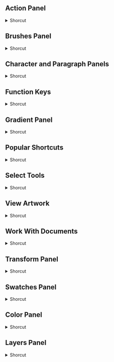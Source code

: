 ## Action Panel
<details>
           <summary>Shorcut</summary>

Shortcut | Description
------------ | -------------
Alt-click expansion triangle | Expand/Collapse entire hierarchy for action set | 
Alt-click new action button | Begin recording actions without confirmation | 
Ctrl-click play current select | Play a single command | 
Double-click folder icon | Set options for action set | 

</details>

## Brushes Panel
<details>
           <summary>Shorcut</summary>

Shortcut | Description
------------ | -------------
Double-click brush | Open brush options dialog box | 
Drag brush to new brush button | Duplicate brush | 

</details>

## Character and Paragraph Panels
<details>
           <summary>Shorcut</summary>

Shortcut | Description
------------ | -------------
Alt + Ctrl + T | Open the Paragraph panel | 
Ctrl + Alt + Shift + F | Highlight the font name field in the Character panel | 
Ctrl + Down Arrow | Decrease the selected value by a fraction | 
Ctrl + T | Open the character panel | 
Ctrl + Up Arrow | Increase the selected value by a fraction | 
Down Arrow | Decrease the selected value by a small increment | 
Shift + Down Arrow | Decreases the selected value by a large increment | 
Shift + Up Arrow | Increase the selected value by a large increment | 
Up Arrow | Increase the selected value by a small increment | 

</details>

## Function Keys
<details>
           <summary>Shorcut</summary>

Shortcut | Description
------------ | -------------
Ctrl + F10 | Show/Hide stroke panel | 
Ctrl + F11 | Show/Hide attributes panel | 
Ctrl + F8 | Show/Hide info panel | 
Ctrl + F9 | Show/Hide gradient panel | 
F1 | Invoke Help | 
F12 | Revert | 
F2 | Cut | 
F3 | Copy | 
F4 | Paste | 
F5 | Show/Hide brushes panel | 
F6 | Show/Hide color panel | 
F7 | Show/Hide layers panel | 
F8 | Create new symbol | 
Shift + Ctrl + F10 | Show/Hide transparency panel | 
Shift + Ctrl + F11 | Show/Hide symbols panel | 
Shift + Ctrl + F9 | Show/Hide pathfinder panel | 
Shift + F5 | Show/Hide graphic styles panel | 
Shift + F6 | Show/Hide appearance panel | 
Shift + F7 | Show/Hide align panel | 
Shift + F8 | Show/Hide transform panel | 

</details>

## Gradient Panel
<details>
           <summary>Shorcut</summary>

Shortcut | Description
------------ | -------------
Alt-click swatch in the Swatch | Apply swatch color to active (or selected) color stop | 
Alt-drag | Duplicate color stops | 
Alt-drag color stop onto anoth | Swap color stops | 
Alt-drag end point of gradient | Modify angle and end-point together | 
Ctrl + Alt + G | Show/Hide gradient arrow | 
Ctrl-click Gradient Fill box i | Reset the gradient fill to default black and white linear gradient | 
G | View gradient annotator in selected gradient filled object | 
Shift-drag | Constrain gradient tool or Gradient annotator while dragging | 

</details>

## Popular Shortcuts
<details>
           <summary>Shorcut</summary>

Shortcut | Description
------------ | -------------
Alt + Shift + Ctrl + B | Paste on all artboards | 
Alt + Shift + Ctrl + K | Open the keyboard shortcuts dialog box | 
Ctrl + B | Paste at back | 
Ctrl + C | Copy | 
Ctrl + F | Paste in front | 
Ctrl + I | Check spelling | 
Ctrl + K | Open the preferences dialog box | 
Ctrl + V | Paste | 
Ctrl + X | Cut | 
Shift + Ctrl + B | Paste in place | 
Shift + Ctrl + K | Open the color settings dialog box | 
Shift + Ctrl + Z | Redo | 

</details>

## Select Tools
<details>
           <summary>Shorcut</summary>

Shortcut | Description
------------ | -------------
\+ (plus) | Add anchor point tool | 
\- (minus) | Delete anchor point tool | 
\ (backslash) | Line segment tool | 
A | Direct selection tool | 
B | Paintbrush tool | 
C | Scissors tool | 
E | Free transform tool | 
G | Gradient tool | 
H | Hand tool | 
I | Eyedropper tool | 
J | Column graph tool | 
K | Live paint bucket tool | 
L | Ellipse tool | 
M | Rectangle tool | 
N | Pencil tool | 
O | Reflect tool | 
P | Pen tool | 
Press Alt | Switch to smooth tool while using blob brush tool | 
Q | Lasso tool | 
R | Rotate tool | 
S | Scale tool | 
Shift + B | Blob brush tool | 
Shift + C | Switch to anchor point tool | 
Shift + E | Eraser tool | 
Shift + K | Slice tool | 
Shift + L | Live paint selection tool | 
Shift + N | Shaper tool | 
Shift + O | Artboard tool | 
Shift + P | Perspective grid tool | 
Shift + R | Warp tool | 
Shift + S | Symbol sprayer tool | 
Shift + T | Touch type tool | 
Shift + V | Perspective selection tool | 
Shift + W | Width Tool | 
Shift + ~ | Curvature tool | 
Shift+ M | Shape builder tool | 
T | Type tool | 
U | Mesh tool | 
V | Selection tool | 
W | Blend tool | 
Y | Magic wand tool | 
Z | Zoom tool | 

</details>

## View Artwork
<details>
           <summary>Shorcut</summary>

Shortcut | Description
------------ | -------------
Alt + Ctrl + \' | Snap to point | 
Alt + Ctrl + 5 | Release guides | 
Alt + Ctrl + ; | Lock guides | 
Alt + Ctrl + Y | View the document in pixel preview mode | 
Alt + drag guide | Convert between horizontal and vertical guide | 
Alt + Shift + Ctrl + Y | View the document in overprint preview mode | 
Control + Alt + Shift + 3 | Hide unselected artwork | 
Ctrl + \' | Show grid | 
Ctrl + - | Zoom out | 
Ctrl + 5 | Make guides | 
Ctrl + ; | Hide guides | 
Ctrl + = | Zoom in | 
Ctrl + Alt + 0 (zero) | View all artboards in window | 
Ctrl + Alt + F6 | Navigate to next document group | 
Ctrl + Alt + Shift + F6 | Navigate to previous document group | 
Ctrl + Alt + Spacebar | Switch to Zoom tool in reduce mode | 
Ctrl + click | Select multiple artboards in the artboards panel | 
Ctrl + E | Toggle between GPU and CPU preview of the document | 
Ctrl + F6 | Navigate to next document | 
Ctrl + H | Show document template | 
Ctrl + R | Show/Hide artboard rulers | 
Ctrl + Shift + F6 | Navigate to previous document | 
Ctrl + Shift + H | Show/Hide artboards | 
Ctrl + Shift + I | Show/ Hide perspective grid | 
Ctrl + Shift + V | Paste in place on the active artboard | 
Ctrl + Shift-double-click guid | Release guide | 
Ctrl + Spacebar | Switch to zoom tool in magnify mode | 
Ctrl + U | Show/ Hide smart guides | 
Ctrl + Y | Toggle between Outline and GPU preview of the document | 
Double + click Hand tool | Fit imageable area in window | 
Esc | Exit full screen mode | 
F | Toggle between screen modes: Normal screen mode, Full screen mode with menu bar, Full screen mode | 
Shift + Ctrl + \' | Snap to grid | 
Shift + Ctrl + B | Hide bounding box | 
Shift + Ctrl + D | Show transparency grid | 
Shift + drag | Create artboard inside another artboard | 
Spacebar | Switch to hand tool (when not in text-edit mode) | 

</details>

## Work With Documents
<details>
           <summary>Shorcut</summary>

Shortcut | Description
------------ | -------------
Alt + Ctrl + E | Open the export for screens dialog box | 
Alt + Ctrl + N | Create a document without opening the new document dialog box | 
Alt + Ctrl + O | Browse in adobe bridge | 
Alt + Ctrl + P | Open the document setup dialog box | 
Alt + Ctrl + S | Save a copy of the document | 
Alt + Shift + Ctrl + I | Open the file information dialog box | 
Alt + Shift + Ctrl + P | Package the document | 
Alt + Shift + Ctrl + S | Open the save For web dialog box | 
Ctrl + F12 | Save the document as script files | 
Ctrl + N | Create a document | 
Ctrl + O | Open a document | 
Ctrl + P | Print | 
Ctrl + Q | Exit the application | 
Ctrl + S | Save changes made to the document | 
Ctrl + W | Close the document window | 
Shift + Ctrl + N | Create a document from a template | 
Shift + Ctrl + P | Place a file in the document | 
Shift + Ctrl + S | Open the save as dialog box | 

</details>

## Transform Panel
<details>
           <summary>Shorcut</summary>

Shortcut | Description
------------ | -------------
Alt + Enter | Apply a value and copy object | 
Ctrl + Enter | Apply a value and scale option proportionately for width or height | 
Shift + Enter | Apply a value and keep focus in edit field | 

</details>

## Swatches Panel
<details>
           <summary>Shorcut</summary>

Shortcut | Description
------------ | -------------
Alt-drag a swatch over another | Replace swatch with another | 
Ctrl + Shift-click new swatch | Create new global process color | 
Ctrl-click new swatch button | Create new spot color | 

</details>

## Color Panel
<details>
           <summary>Shorcut</summary>

Shortcut | Description
------------ | -------------
Alt-click color bar | Change the nonactive fill/stroke | 
Ctrl + Alt-click color bar | Select the complement for the nonactive fill/stroke | 
Ctrl + Shift + Alt-click color | Select the inverse for the nonactive fill/stroke | 
Ctrl + Shift-click color bar | Select the inverse for the current fill/stroke | 
Ctrl-click color bar | Select the complement for the current color fill/stroke | 
Double-click to right of a num | Switch between percentage and 0-255 values for RGB | 
Shift + F3 | Open color guide | 
Shift-click color bar | Change the color mode | 
Shift-drag color slider | Move color sliders in tandem | 

</details>

## Layers Panel
<details>
           <summary>Shorcut</summary>

Shortcut | Description
------------ | -------------
Alt + Ctrl + L | Add a layer while opening the new layer dialog box | 
Alt-click expansion triangle | Expand all sublayers to display entire hierarchy | 
Alt-click eye icon | Show/Hide all layers but the selected one | 
Alt-click layer name | Select all objects on the layer | 
Alt-click lock icon | Lock/Unlock all other layers | 
Alt-click new layer button | Set options as you create new layer | 
Alt-click new sublayer button | Set options as you create new sublayer | 
Alt-drag selection | Copy the selection to a layer, sublayer, or group | 
Ctrl + Alt-click new layer but | Place layer below selected layer | 
Ctrl + Alt-click new sublayer | Place new sublayer at bottom of layer list | 
Ctrl + L | Add a layer | 
Ctrl-click eye icon | Select Outline/Preview view for the selected layer | 
Ctrl-click new layer button | Place layer at top of layer list | 
</details>
